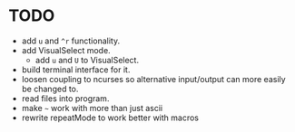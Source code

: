 # TODO  
- add ```u``` and ```^r``` functionality.
- add VisualSelect mode.
  - add ```u``` and ```U``` to VisualSelect.
- build terminal interface for it.
- loosen coupling to ncurses so alternative input/output can more easily be changed to.
- read files into program.
- make ```~``` work with more than just ascii
- rewrite repeatMode to work better with macros



